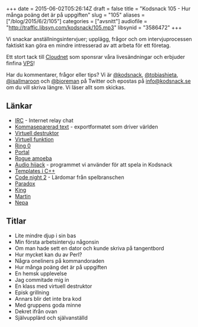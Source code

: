 +++
date = 2015-06-02T05:26:14Z
draft = false
title = "Kodsnack 105 - Hur många poäng det är på uppgiften"
slug = "105"
aliases = ["/blog/2015/6/2/105"]
categories = ["avsnitt"]
audiofile = "http://traffic.libsyn.com/kodsnack/105.mp3"
libsynid = "3586472"
+++

Vi snackar anställningsintervjuer; upplägg, frågor och om intervjuprocessen faktiskt kan göra en mindre intresserad av att arbeta för ett företag.

Ett stort tack till [Cloudnet](http://www.cloudnet.se) som sponsrar våra livesändningar och erbjuder finfina  [VPS](http://en.wikipedia.org/wiki/Virtual_private_server)!

Har du kommentarer, frågor eller tips? Vi är [@kodsnack](https://www.twitter.com/kodsnack), [@tobiashieta](https://www.twitter.com/tobiashieta), [@isallmaroon](https://www.twitter.com/isallmaroon) och [@bjoreman](https://www.twitter.com/bjoreman) på Twitter och epostas på [info@kodsnack.se](mailto:info@kodsnack.se) om du vill skriva längre. Vi läser allt som skickas.

## Länkar ##
* [IRC](http://en.wikipedia.org/wiki/Internet_Relay_Chat) - Internet relay chat
* [Kommaseparerad text](http://en.wikipedia.org/wiki/Comma-separated_values) - exportformatet som driver världen
* [Virtuell destruktor](http://en.wikipedia.org/wiki/Virtual_function#Virtual_destructors)
* [Virtuell funktion](http://en.wikipedia.org/wiki/Virtual_function)
* [Ring 0](http://en.wikipedia.org/wiki/Protection_ring)
* [Portal](http://en.wikipedia.org/wiki/Portal_%28video_game%29)
* [Rogue amoeba](https://www.rogueamoeba.com/)
* [Audio hijack](https://www.rogueamoeba.com/audiohijack/) - programmet vi använder för att spela in Kodsnack
* [Templates i C++](http://en.wikipedia.org/wiki/Template_%28C%2B%2B%29)
* [Code night 2](http://event.computersweden.se/codenight2/) - Lärdomar från spelbranschen
* [Paradox](http://en.wikipedia.org/wiki/Paradox_Interactive)
* [King](http://en.wikipedia.org/wiki/King_%28company%29)
* [Martin](https://twitter.com/grapefrukt/)
* [Nepa](http://nepa.com/se/)

## Titlar ##
* Lite mindre djup i sin bas
* Min första arbetsintervju någonsin
* Om man hade sett en dator och kunde skriva på tangentbord
* Hur mycket kan du av Perl?
* Några oneliners på kommandoraden
* Hur många poäng det är på uppgiften
* En hemsk upplevelse
* Jag commitade mig in
* En klass med virtuell destruktor
* Episk grillning
* Annars blir det inte bra kod
* Med gruppens goda minne
* Dekret ifrån ovan
* Självupplärd och självanställd